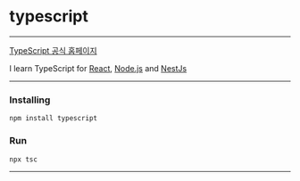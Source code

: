# typescript

---

[TypeScript 공식 홈페이지](https://www.typescriptlang.org/)

I learn TypeScript for <u>React</u>, <u>Node.js</u> and <u>NestJs</u>

---

### Installing

<pre><code>npm install typescript</code></pre>

### Run

<pre><code>npx tsc</code></pre>

---
